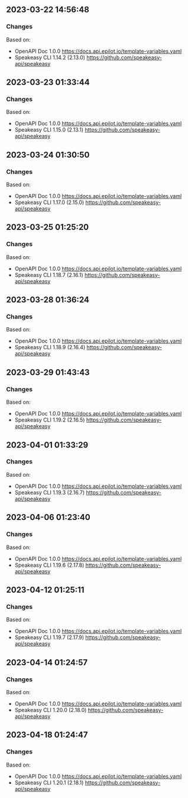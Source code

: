

## 2023-03-22 14:56:48
### Changes
Based on:
- OpenAPI Doc 1.0.0 https://docs.api.epilot.io/template-variables.yaml
- Speakeasy CLI 1.14.2 (2.13.0) https://github.com/speakeasy-api/speakeasy

## 2023-03-23 01:33:44
### Changes
Based on:
- OpenAPI Doc 1.0.0 https://docs.api.epilot.io/template-variables.yaml
- Speakeasy CLI 1.15.0 (2.13.1) https://github.com/speakeasy-api/speakeasy

## 2023-03-24 01:30:50
### Changes
Based on:
- OpenAPI Doc 1.0.0 https://docs.api.epilot.io/template-variables.yaml
- Speakeasy CLI 1.17.0 (2.15.0) https://github.com/speakeasy-api/speakeasy

## 2023-03-25 01:25:20
### Changes
Based on:
- OpenAPI Doc 1.0.0 https://docs.api.epilot.io/template-variables.yaml
- Speakeasy CLI 1.18.7 (2.16.1) https://github.com/speakeasy-api/speakeasy

## 2023-03-28 01:36:24
### Changes
Based on:
- OpenAPI Doc 1.0.0 https://docs.api.epilot.io/template-variables.yaml
- Speakeasy CLI 1.18.9 (2.16.4) https://github.com/speakeasy-api/speakeasy

## 2023-03-29 01:43:43
### Changes
Based on:
- OpenAPI Doc 1.0.0 https://docs.api.epilot.io/template-variables.yaml
- Speakeasy CLI 1.19.2 (2.16.5) https://github.com/speakeasy-api/speakeasy

## 2023-04-01 01:33:29
### Changes
Based on:
- OpenAPI Doc 1.0.0 https://docs.api.epilot.io/template-variables.yaml
- Speakeasy CLI 1.19.3 (2.16.7) https://github.com/speakeasy-api/speakeasy

## 2023-04-06 01:23:40
### Changes
Based on:
- OpenAPI Doc 1.0.0 https://docs.api.epilot.io/template-variables.yaml
- Speakeasy CLI 1.19.6 (2.17.8) https://github.com/speakeasy-api/speakeasy

## 2023-04-12 01:25:11
### Changes
Based on:
- OpenAPI Doc 1.0.0 https://docs.api.epilot.io/template-variables.yaml
- Speakeasy CLI 1.19.7 (2.17.9) https://github.com/speakeasy-api/speakeasy

## 2023-04-14 01:24:57
### Changes
Based on:
- OpenAPI Doc 1.0.0 https://docs.api.epilot.io/template-variables.yaml
- Speakeasy CLI 1.20.0 (2.18.0) https://github.com/speakeasy-api/speakeasy

## 2023-04-18 01:24:47
### Changes
Based on:
- OpenAPI Doc 1.0.0 https://docs.api.epilot.io/template-variables.yaml
- Speakeasy CLI 1.20.1 (2.18.1) https://github.com/speakeasy-api/speakeasy